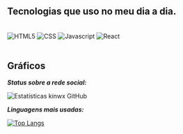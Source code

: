 ## Tecnologias que uso no meu dia a dia.

<div style="display: inline_block"><br/>
    <img align="center" alt="HTML5" src="https://img.shields.io/badge/HTML5-E34F26?style=for-the-badge&logo=html5&logoColor=white" >
    <img align="center" alt="CSS" src="https://img.shields.io/badge/CSS3-1572B6?style=for-the-badge&logo=css3&logoColor=white" >
    <img align="center" alt="Javascript" src="https://img.shields.io/badge/Javascript-yellow?style=for-the-badge&logo=javascript&logoColor=f5f5f5">
    <img align="center" alt="React" src="https://img.shields.io/badge/React.js-lightblue?style=for-the-badge&logo=react&logoColor=000">
</div><br/>

## Gráficos 
**_Status sobre a rede social:_**

![Estatísticas kinwx GitHub](https://github-readme-stats.vercel.app/api?username=kinwx&show_icons=true&theme=dark)

**_Linguagens mais usadas:_**

[![Top Langs](https://github-readme-stats.vercel.app/api/top-langs/?username=kinwx&layout=compact)](https://github.com/kinwx/github-readme-stats)

